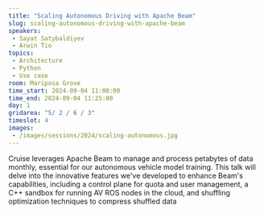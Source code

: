 ```yaml
---
title: "Scaling Autonomous Driving with Apache Beam"
slug: scaling-autonomous-driving-with-apache-beam
speakers:
 - Sayat Satybaldiyev
 - Arwin Tio
topics:
 - Architecture
 - Python
 - Use case
room: Mariposa Grove
time_start: 2024-09-04 11:00:00
time_end: 2024-09-04 11:25:00
day: 1
gridarea: "5/ 2 / 6 / 3"
timeslot: 4
images:
 - /images/sessions/2024/scaling-autonomous.jpg 
---
```


Cruise leverages Apache Beam to manage and process petabytes of data monthly, essential for our autonomous vehicle model training. This talk will delve into the innovative features we've developed to enhance Beam's capabilities, including a control plane for quota and user management, a C++ sandbox for running AV ROS nodes in the cloud, and shuffling optimization techniques to compress shuffled data